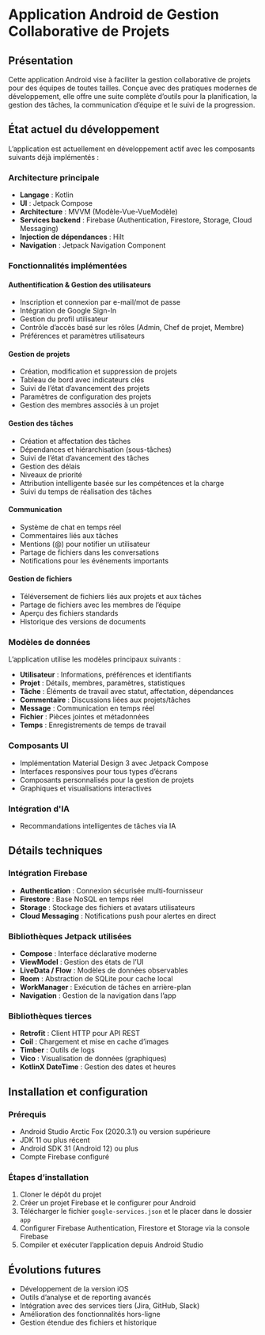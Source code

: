# Application Android de Gestion Collaborative de Projets

## Présentation
Cette application Android vise à faciliter la gestion collaborative de projets pour des équipes de toutes tailles. Conçue avec des pratiques modernes de développement, elle offre une suite complète d’outils pour la planification, la gestion des tâches, la communication d’équipe et le suivi de la progression.

## État actuel du développement
L’application est actuellement en développement actif avec les composants suivants déjà implémentés :

### Architecture principale
- **Langage** : Kotlin
- **UI** : Jetpack Compose
- **Architecture** : MVVM (Modèle-Vue-VueModèle)
- **Services backend** : Firebase (Authentication, Firestore, Storage, Cloud Messaging)
- **Injection de dépendances** : Hilt
- **Navigation** : Jetpack Navigation Component

### Fonctionnalités implémentées

#### Authentification & Gestion des utilisateurs
- Inscription et connexion par e-mail/mot de passe
- Intégration de Google Sign-In
- Gestion du profil utilisateur
- Contrôle d’accès basé sur les rôles (Admin, Chef de projet, Membre)
- Préférences et paramètres utilisateurs

#### Gestion de projets
- Création, modification et suppression de projets
- Tableau de bord avec indicateurs clés
- Suivi de l’état d’avancement des projets
- Paramètres de configuration des projets
- Gestion des membres associés à un projet

#### Gestion des tâches
- Création et affectation des tâches
- Dépendances et hiérarchisation (sous-tâches)
- Suivi de l’état d’avancement des tâches
- Gestion des délais
- Niveaux de priorité
- Attribution intelligente basée sur les compétences et la charge
- Suivi du temps de réalisation des tâches

#### Communication
- Système de chat en temps réel
- Commentaires liés aux tâches
- Mentions (@) pour notifier un utilisateur
- Partage de fichiers dans les conversations
- Notifications pour les événements importants

#### Gestion de fichiers
- Téléversement de fichiers liés aux projets et aux tâches
- Partage de fichiers avec les membres de l’équipe
- Aperçu des fichiers standards
- Historique des versions de documents

### Modèles de données
L’application utilise les modèles principaux suivants :

- **Utilisateur** : Informations, préférences et identifiants
- **Projet** : Détails, membres, paramètres, statistiques
- **Tâche** : Éléments de travail avec statut, affectation, dépendances
- **Commentaire** : Discussions liées aux projets/tâches
- **Message** : Communication en temps réel
- **Fichier** : Pièces jointes et métadonnées
- **Temps** : Enregistrements de temps de travail

### Composants UI
- Implémentation Material Design 3 avec Jetpack Compose
- Interfaces responsives pour tous types d’écrans
- Composants personnalisés pour la gestion de projets
- Graphiques et visualisations interactives

### Intégration d'IA
- Recommandations intelligentes de tâches via IA
  
## Détails techniques

### Intégration Firebase
- **Authentication** : Connexion sécurisée multi-fournisseur
- **Firestore** : Base NoSQL en temps réel
- **Storage** : Stockage des fichiers et avatars utilisateurs
- **Cloud Messaging** : Notifications push pour alertes en direct

### Bibliothèques Jetpack utilisées
- **Compose** : Interface déclarative moderne
- **ViewModel** : Gestion des états de l’UI
- **LiveData / Flow** : Modèles de données observables
- **Room** : Abstraction de SQLite pour cache local
- **WorkManager** : Exécution de tâches en arrière-plan
- **Navigation** : Gestion de la navigation dans l’app

### Bibliothèques tierces
- **Retrofit** : Client HTTP pour API REST
- **Coil** : Chargement et mise en cache d’images
- **Timber** : Outils de logs
- **Vico** : Visualisation de données (graphiques)
- **KotlinX DateTime** : Gestion des dates et heures

## Installation et configuration

### Prérequis
- Android Studio Arctic Fox (2020.3.1) ou version supérieure
- JDK 11 ou plus récent
- Android SDK 31 (Android 12) ou plus
- Compte Firebase configuré

### Étapes d’installation
1. Cloner le dépôt du projet
2. Créer un projet Firebase et le configurer pour Android
3. Télécharger le fichier `google-services.json` et le placer dans le dossier `app`
4. Configurer Firebase Authentication, Firestore et Storage via la console Firebase
5. Compiler et exécuter l’application depuis Android Studio

## Évolutions futures
- Développement de la version iOS
- Outils d’analyse et de reporting avancés
- Intégration avec des services tiers (Jira, GitHub, Slack)
- Amélioration des fonctionnalités hors-ligne
- Gestion étendue des fichiers et historique



